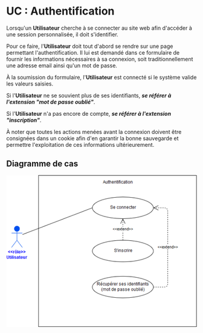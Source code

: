 # UC : Authentification

Lorsqu'un **Utilisateur** cherche à se connecter au site web afin d'accéder à une session personnalisée, il doit s'identifier.

Pour ce faire, l'**Utilisateur** doit tout d'abord se rendre sur une page permettant l'authentification. Il lui est demandé dans ce formulaire de fournir les informations nécessaires à sa connexion, soit traditionnellement une adresse email ainsi qu'un mot de passe.

À la soumission du formulaire, l'**Utilisateur** est connecté si le système valide les valeurs saisies.

Si l'**Utilisateur** ne se souvient plus de ses identifiants, ***se référer à l'extension "mot de passe oublié"***.

Si l'**Utilisateur** n'a pas encore de compte, ***se référer à l'extension "inscription"***.

À noter que toutes les actions menées avant la connexion doivent être consignées dans un cookie afin d'en garantir la bonne sauvegarde et permettre l'exploitation de ces informations ultérieurement.

## Diagramme de cas

![diagramme du use case "Authentification"](../../diagrammes/use%20cases/authentification/uc-authentification.png)
